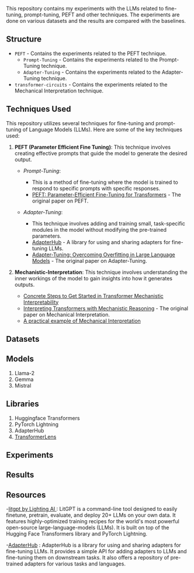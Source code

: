 This repository contains my experiments with the LLMs related to fine-tuning, prompt-tuning, PEFT and other techniques. The experiments are done on various datasets and the results are compared with the baselines. 



## Structure
- `PEFT` - Contains the experiments related to the PEFT technique.
    - `Prompt-Tuning` - Contains the experiments related to the Prompt-Tuning technique.
    - `Adapter-Tuning` - Contains the experiments related to the Adapter-Tuning technique.
- `transformer-circuits` - Contains the experiments related to the Mechanical Interpretation technique.

## Techniques Used

This repository utilizes several techniques for fine-tuning and prompt-tuning of Language Models (LLMs). Here are some of the key techniques used:

1. **PEFT (Parameter Efficient Fine Tuning)**: This technique involves creating effective prompts that guide the model to generate the desired output.
    - _Prompt-Tuning_: 
        - This is a method of fine-tuning where the model is trained to respond to specific prompts with specific responses.
        - [PEFT: Parameter-Efficient Fine-Tuning for Transformers](https://arxiv.org/abs/2202.11688) - The original paper on PEFT.

    - _Adapter-Tuning_: 
        - This technique involves adding and training small, task-specific modules in the model without modifying the pre-trained parameters.
        - [AdapterHub](https://adapterhub.ml/) - A library for using and sharing adapters for fine-tuning LLMs.
        - [Adapter-Tuning: Overcoming Overfitting in Large Language Models](https://arxiv.org/abs/2106.04554) - The original paper on Adapter-Tuning.

2. **Mechanistic-Interpretation**: This technique involves understanding the inner workings of the model to gain insights into how it generates outputs. 
    - [Concrete Steps to Get Started in Transformer Mechanistic Interpretability](https://www.neelnanda.io/mechanistic-interpretability/getting-started)
    - [Interpreting Transformers with Mechanistic Reasoning](https://arxiv.org/abs/2202.11688) - The original paper on Mechanical Interpretation.
    - [A practical example of Mechanical Interpretation](https://www.lesswrong.com/posts/CJsxd8ofLjGFxkmAP/explaining-the-transformer-circuits-framework-by-example#2__Practical_Example__Taking_the_max_with_an_attention_only_transformer)



## Datasets

## Models
1. Llama-2
2. Gemma
3. Mistral

## Libraries
1. Huggingface Transformers
2. PyTorch Lightning
3. AdapterHub
4. [TransformerLens](https://github.com/neelnanda-io/TransformerLens)
## Experiments

## Results


## Resources
-[litgpt by Lighting AI ](https://github.com/Lightning-AI/litgpt) : LitGPT is a command-line tool designed to easily finetune, pretrain, evaluate, and deploy 20+ LLMs on your own data. It features highly-optimized training recipes for the world's most powerful open-source large-language-models (LLMs). It is built on top of the Hugging Face Transformers library and PyTorch Lightning.

-[AdapterHub](https://adapterhub.ml/) : AdapterHub is a library for using and sharing adapters for fine-tuning LLMs. It provides a simple API for adding adapters to LLMs and fine-tuning them on downstream tasks. It also offers a repository of pre-trained adapters for various tasks and languages.

